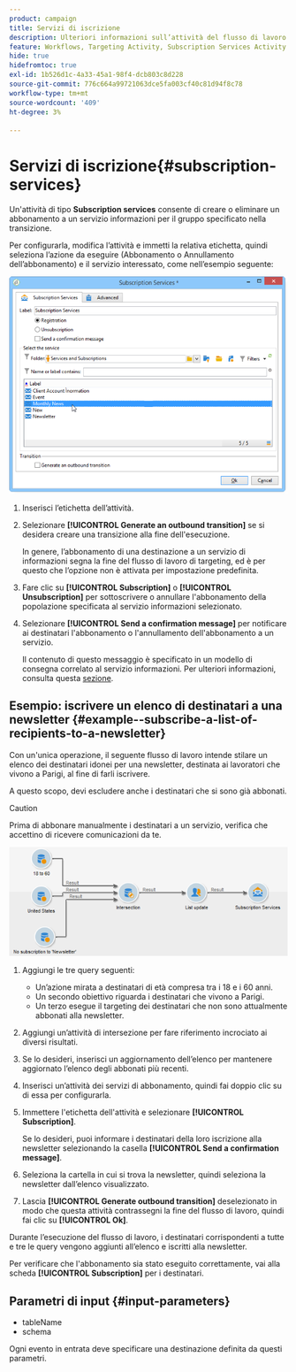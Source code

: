 ```yaml
---
product: campaign
title: Servizi di iscrizione
description: Ulteriori informazioni sull’attività del flusso di lavoro Subscription Services
feature: Workflows, Targeting Activity, Subscription Services Activity
hide: true
hidefromtoc: true
exl-id: 1b526d1c-4a33-45a1-98f4-dcb803c8d228
source-git-commit: 776c664a99721063dce5fa003cf40c81d94f8c78
workflow-type: tm+mt
source-wordcount: '409'
ht-degree: 3%

---
```


# Servizi di iscrizione{#subscription-services}



Un&#39;attività di tipo **Subscription services** consente di creare o eliminare un abbonamento a un servizio informazioni per il gruppo specificato nella transizione.

Per configurarla, modifica l’attività e immetti la relativa etichetta, quindi seleziona l’azione da eseguire (Abbonamento o Annullamento dell’abbonamento) e il servizio interessato, come nell’esempio seguente:

![](assets/edit_service_inscription.png)

1. Inserisci l’etichetta dell’attività.
1. Selezionare **[!UICONTROL Generate an outbound transition]** se si desidera creare una transizione alla fine dell&#39;esecuzione.

   In genere, l’abbonamento di una destinazione a un servizio di informazioni segna la fine del flusso di lavoro di targeting, ed è per questo che l’opzione non è attivata per impostazione predefinita.

1. Fare clic su **[!UICONTROL Subscription]** o **[!UICONTROL Unsubscription]** per sottoscrivere o annullare l&#39;abbonamento della popolazione specificata al servizio informazioni selezionato.
1. Selezionare **[!UICONTROL Send a confirmation message]** per notificare ai destinatari l&#39;abbonamento o l&#39;annullamento dell&#39;abbonamento a un servizio.

   Il contenuto di questo messaggio è specificato in un modello di consegna correlato al servizio informazioni. Per ulteriori informazioni, consulta questa [sezione](../../delivery/using/managing-subscriptions.md).

## Esempio: iscrivere un elenco di destinatari a una newsletter {#example--subscribe-a-list-of-recipients-to-a-newsletter}

Con un&#39;unica operazione, il seguente flusso di lavoro intende stilare un elenco dei destinatari idonei per una newsletter, destinata ai lavoratori che vivono a Parigi, al fine di farli iscrivere.

A questo scopo, devi escludere anche i destinatari che si sono già abbonati.

>[!CAUTION]
>
>Prima di abbonare manualmente i destinatari a un servizio, verifica che accettino di ricevere comunicazioni da te.

![](assets/subscription_services_example.png)

1. Aggiungi le tre query seguenti:

   * Un’azione mirata a destinatari di età compresa tra i 18 e i 60 anni.
   * Un secondo obiettivo riguarda i destinatari che vivono a Parigi.
   * Un terzo esegue il targeting dei destinatari che non sono attualmente abbonati alla newsletter.

1. Aggiungi un’attività di intersezione per fare riferimento incrociato ai diversi risultati.
1. Se lo desideri, inserisci un aggiornamento dell’elenco per mantenere aggiornato l’elenco degli abbonati più recenti.
1. Inserisci un’attività dei servizi di abbonamento, quindi fai doppio clic su di essa per configurarla.
1. Immettere l&#39;etichetta dell&#39;attività e selezionare **[!UICONTROL Subscription]**.

   Se lo desideri, puoi informare i destinatari della loro iscrizione alla newsletter selezionando la casella **[!UICONTROL Send a confirmation message]**.

1. Seleziona la cartella in cui si trova la newsletter, quindi seleziona la newsletter dall’elenco visualizzato.
1. Lascia **[!UICONTROL Generate outbound transition]** deselezionato in modo che questa attività contrassegni la fine del flusso di lavoro, quindi fai clic su **[!UICONTROL Ok]**.

Durante l’esecuzione del flusso di lavoro, i destinatari corrispondenti a tutte e tre le query vengono aggiunti all’elenco e iscritti alla newsletter.

Per verificare che l&#39;abbonamento sia stato eseguito correttamente, vai alla scheda **[!UICONTROL Subscription]** per i destinatari.

## Parametri di input {#input-parameters}

* tableName
* schema

Ogni evento in entrata deve specificare una destinazione definita da questi parametri.
